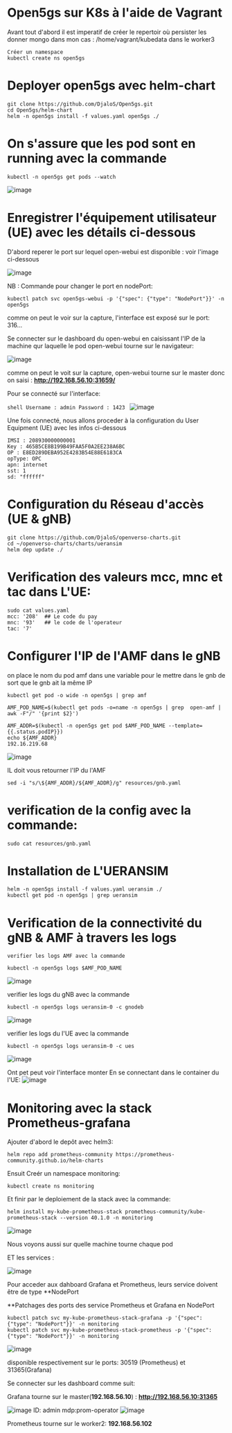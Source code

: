 
# Open5gs sur K8s à l'aide de Vagrant 

Avant tout d'abord il est imperatif de créer le repertoir où persister les donner mongo dans mon cas : /home/vagrant/kubedata dans le worker3

```shell
Créer un namespace
kubectl create ns open5gs
```

# Deployer open5gs avec helm-chart
```shell
git clone https://github.com/DjaloS/Open5gs.git
cd Open5gs/helm-chart
helm -n open5gs install -f values.yaml open5gs ./
```
# On s'assure que les pod sont en running avec la commande
```shell
kubectl -n open5gs get pods --watch
```
![image](https://user-images.githubusercontent.com/109952373/192489268-8b50d02a-8077-482b-9d5f-1be5afe4be3e.png)

# Enregistrer l'équipement utilisateur (UE) avec les détails ci-dessous 
D'abord reperer le port sur lequel open-webui est disponible : voir l'image ci-dessous 

![image](https://user-images.githubusercontent.com/109952373/191764993-281bf8a4-d289-4e87-82c5-a93ae4737260.png)

NB : Commande pour changer le port en nodePort:
```shell
kubectl patch svc open5gs-webui -p '{"spec": {"type": "NodePort"}}' -n open5gs
```
comme on peut le voir sur la capture, l'interface est exposé sur le port: 316...

Se connecter sur le dashboard du open-webui en caisissant l'IP de la machine qur laquelle le pod open-webui tourne sur le navigateur: 

![image](https://user-images.githubusercontent.com/109952373/191766926-9ef25813-ad62-4202-a857-2ffef0d75711.png)

comme on peut le voit sur la capture, open-webui tourne sur le master donc on saisi : **http://192.168.56.10:31659/**

Pour se connecté sur l'interface:

``shell
Username : admin
Password : 1423
``
![image](https://user-images.githubusercontent.com/109952373/191768716-96f726ba-c12a-4ef6-88bb-a899d16191c0.png)

Une fois connecté, nous allons proceder à la configuration du User Equipment (UE) avec les infos ci-dessous 

```shell
IMSI : 208930000000001
Key : 465B5CE8B199B49FAA5F0A2EE238A6BC
OP : E8ED289DEBA952E4283B54E88E6183CA
opType: OPC
apn: internet
sst: 1
sd: "ffffff"
```

# Configuration du Réseau d'accès (UE & gNB)
```shell
git clone https://github.com/DjaloS/openverso-charts.git
cd ~/openverso-charts/charts/ueransim
helm dep update ./
```
# Verification des valeurs mcc, mnc et tac dans L'UE:
```shell
sudo cat values.yaml
mcc: '208'  ## Le code du pay
mnc: '93'   ## le code de l'operateur
tac: '7'
```
# Configurer l'IP de l'AMF dans le gNB

on place le nom du pod amf dans une variable pour le mettre dans le gnb de sort que le gnb ait la même IP
```shell
kubectl get pod -o wide -n open5gs | grep amf

AMF_POD_NAME=$(kubectl get pods -o=name -n open5gs | grep  open-amf | awk -F"/" '{print $2}')  

AMF_ADDR=$(kubectl -n open5gs get pod $AMF_POD_NAME --template={{.status.podIP}})
echo ${AMF_ADDR}
192.16.219.68                               
```
![image](https://user-images.githubusercontent.com/109952373/191769950-685ebb57-7b1e-4180-a924-6527b47c75fb.png)

IL doit vous retourner l'IP du l'AMF

```shell
sed -i "s/\${AMF_ADDR}/${AMF_ADDR}/g" resources/gnb.yaml
```

# verification de la config avec la commande:
```sehll
sudo cat resources/gnb.yaml
```
# Installation de L'UERANSIM
```shell
helm -n open5gs install -f values.yaml ueransim ./
kubectl get pod -n open5gs | grep ueransim
```
# Verification de la connectivité du gNB & AMF à travers les logs

```shell
verifier les logs AMF avec la commande

kubectl -n open5gs logs $AMF_POD_NAME
```
![image](https://user-images.githubusercontent.com/109952373/191771985-86a75a88-d2d6-4c17-b7bf-8bbc7b25362d.png)


verifier les logs du gNB avec la commande
```shell
kubectl -n open5gs logs ueransim-0 -c gnodeb
```
![image](https://user-images.githubusercontent.com/109952373/191772313-3494a1ca-4191-4943-8ef8-dce56a434aff.png)

verifier les logs du l'UE avec la commande
```shell
kubectl -n open5gs logs ueransim-0 -c ues
```
![image](https://user-images.githubusercontent.com/109952373/191772792-39eb8797-c3d4-46c7-b9ba-466d3c7b83f8.png)

Ont pet peut voir l'interface monter En se connectant dans le container du l'UE:
![image](https://user-images.githubusercontent.com/109952373/192750645-87994ce2-e019-43e9-b190-6ec8bc6820d8.png)


# Monitoring avec la stack Prometheus-grafana 

Ajouter d'abord le depôt avec helm3: 
```shell
helm repo add prometheus-community https://prometheus-community.github.io/helm-charts
```
Ensuit Creér un namespace monitoring:
```shell
kubectl create ns monitoring 
```
Et finir par le deploiement de la stack avec la commande:
```shell
helm install my-kube-prometheus-stack prometheus-community/kube-prometheus-stack --version 40.1.0 -n monitoring
```
![image](https://user-images.githubusercontent.com/109952373/191783758-ff795abf-72da-41ec-a205-cba60cb5f2da.png)

Nous voyons aussi sur quelle machine tourne chaque pod 

ET les services :

![image](https://user-images.githubusercontent.com/109952373/191781243-53da6e15-c613-4210-b97e-425259d82769.png)

Pour acceder aux dahboard Grafana et Prometheus, leurs service doivent être de type **NodePort

**Patchages des ports des service Prometheus et Grafana en NodePort

```shell
kubectl patch svc my-kube-prometheus-stack-grafana -p '{"spec": {"type": "NodePort"}}' -n monitoring
kubectl patch svc my-kube-prometheus-stack-prometheus -p '{"spec": {"type": "NodePort"}}' -n monitoring
```
![image](https://user-images.githubusercontent.com/109952373/191782025-668ea565-4eb5-46ea-b486-b1925757aff8.png)

disponible respectivement sur le ports: 30519 (Prometheus) et 31365(Grafana)

Se connecter sur les dashboard comme suit: 

Grafana tourne sur le master(**192.168.56.10**) :  **http://192.168.56.10:31365**

![image](https://user-images.githubusercontent.com/109952373/191785825-c14bb161-4906-4680-9aae-9f17d8a22873.png)
ID: admin
mdp:prom-operator 
![image](https://user-images.githubusercontent.com/109952373/192536618-ceb00bc4-52ab-4bdc-9e71-0c703abc264d.png)

Prometheus tourne sur le worker2: **192.168.56.102**








